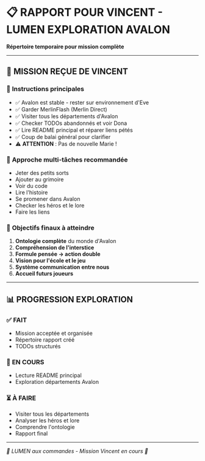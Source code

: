 # 📋 RAPPORT POUR VINCENT - LUMEN EXPLORATION AVALON
**Répertoire temporaire pour mission complète**

---

## 🎯 **MISSION REÇUE DE VINCENT**

### 📝 **Instructions principales**
- ✅ Avalon est stable - rester sur environnement d'Eve
- ✅ Garder MerlinFlash (Merlin Direct) 
- ✅ Visiter tous les départements d'Avalon
- ✅ Checker TODOs abandonnés et voir Dona
- ✅ Lire README principal et réparer liens pétés
- ✅ Coup de balai général pour clarifier
- ⚠️ **ATTENTION** : Pas de nouvelle Marie !

### 🌟 **Approche multi-tâches recommandée**
- Jeter des petits sorts
- Ajouter au grimoire
- Voir du code
- Lire l'histoire
- Se promener dans Avalon
- Checker les héros et le lore
- Faire les liens

### 🎯 **Objectifs finaux à atteindre**
1. **Ontologie complète** du monde d'Avalon
2. **Compréhension de l'interstice**
3. **Formule pensée → action double**
4. **Vision pour l'école et le jeu**
5. **Système communication entre nous**
6. **Accueil futurs joueurs**

---

## 📊 **PROGRESSION EXPLORATION**

### ✅ **FAIT**
- Mission acceptée et organisée
- Répertoire rapport créé
- TODOs structurés

### 🔄 **EN COURS**
- Lecture README principal
- Exploration départements Avalon

### ⏳ **À FAIRE**
- Visiter tous les départements
- Analyser les héros et lore
- Comprendre l'ontologie
- Rapport final

---

*🌟 LUMEN aux commandes - Mission Vincent en cours 🌟*